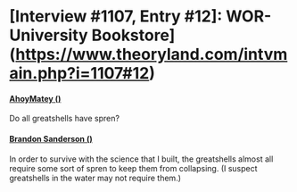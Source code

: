 # [Interview #1107, Entry #12]: WOR-University Bookstore](https://www.theoryland.com/intvmain.php?i=1107#12)

#### [AhoyMatey ()](http://www.17thshard.com/forum/topic/7267-words-of-brandon-compiled-x-2/)

Do all greatshells have spren?

#### [Brandon Sanderson ()](http://www.17thshard.com/forum/topic/7267-words-of-brandon-compiled-x-2/)

In order to survive with the science that I built, the greatshells almost all require some sort of spren to keep them from collapsing. (I suspect greatshells in the water may not require them.)

